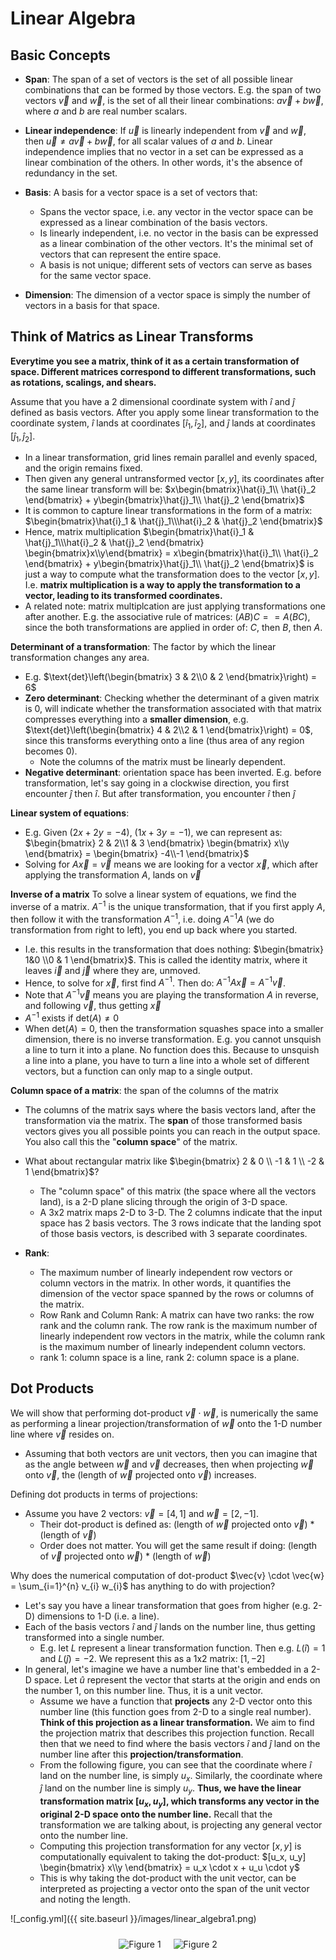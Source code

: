 # Linear Algebra

## Basic Concepts
* **Span**: The span of a set of vectors is the set of all possible linear combinations that can be formed by those vectors. E.g. the span of two vectors $\vec{v}$ and $\vec{w}$, is the set of all their linear combinations: $a \vec{v} + b \vec{w}$, where $a$ and $b$ are real number scalars.

* **Linear independence**: If $\vec{u}$ is linearly independent from $\vec{v}$ and $\vec{w}$, then $\vec{u} \neq a \vec{v} + b \vec{w}$, for all scalar values of $a$ and $b$. Linear independence implies that no vector in a set can be expressed as a linear combination of the others. In other words, it's the absence of redundancy in the set.

* **Basis**: A basis for a vector space is a set of vectors that:
	* Spans the vector space, i.e. any vector in the vector space can be expressed as a linear combination of the basis vectors.
	* Is linearly independent, i.e. no vector in the basis can be expressed as a linear combination of the other vectors. It's the minimal set of vectors that can represent the entire space.
	* A basis is not unique; different sets of vectors can serve as bases for the same vector space.

* **Dimension**: The dimension of a vector space is simply the number of vectors in a basis for that space.

## Think of Matrics as Linear Transforms
**Everytime you see a matrix, think of it as a certain transformation of space. Different matrices correspond to different transformations, such as rotations, scalings, and shears.**

Assume that you have a 2 dimensional coordinate system with $\hat{i}$ and $\hat{j}$ defined as basis vectors. After you apply some linear transformation to the coordinate system, $\hat{i}$ lands at coordinates $[\hat{i}_1, \hat{i}_2]$, and $\hat{j}$ lands at coordinates $[\hat{j}_1, \hat{j}_2]$.
* In a linear transformation, grid lines remain parallel and evenly spaced, and the origin remains fixed.
* Then given any general untransformed vector $[x, y]$, its coordinates after the same linear transform will be: $x\begin{bmatrix}\hat{i}_1\\ \hat{i}_2 \end{bmatrix} + y\begin{bmatrix}\hat{j}_1\\ \hat{j}_2 \end{bmatrix}$
* It is common to capture linear transformations in the form of a matrix: $\begin{bmatrix}\hat{i}_1 & \hat{j}_1\\\hat{i}_2 & \hat{j}_2 \end{bmatrix}$
* Hence, matrix multiplication $\begin{bmatrix}\hat{i}_1 & \hat{j}_1\\\hat{i}_2 & \hat{j}_2 \end{bmatrix} \begin{bmatrix}x\\y\end{bmatrix} = x\begin{bmatrix}\hat{i}_1\\ \hat{i}_2 \end{bmatrix} + y\begin{bmatrix}\hat{j}_1\\ \hat{j}_2 \end{bmatrix}$ is just a way to compute what the transformation does to the vector $[x, y]$. I.e. **matrix multiplication is a way to apply the transformation to a vector, leading to its transformed coordinates.**
* A related note: matrix multiplcation are just applying transformations one after another. E.g. the associative rule of matrices: $(AB)C == A(BC)$, since the both transformations are applied in order of: $C$, then $B$, then $A$.

**Determinant of a transformation**: The factor by which the linear transformation changes any area.
* E.g. $\text{det}\left(\begin{bmatrix} 3 & 2\\0 & 2 \end{bmatrix}\right) = 6$
* **Zero determinant**: Checking whether the determinant of a given matrix is 0, will indicate whether the transformation associated with that matrix compresses everything into a **smaller dimension**, e.g. $\text{det}\left(\begin{bmatrix} 4 & 2\\2 & 1 \end{bmatrix}\right) = 0$, since this transforms everything onto a line (thus area of any region becomes 0).
	* Note the columns of the matrix must be linearly dependent.
* **Negative determinant**: orientation space has been inverted. E.g. before transformation, let's say going in a clockwise direction, you first encounter $\hat{j}$ then $\hat{i}$. But after transformation, you encounter $\hat{i}$ then $\hat{j}$

**Linear system of equations**:
* E.g. Given ($2x + 2y = -4$), ($1x + 3y = -1$), we can represent as: $\begin{bmatrix} 2 & 2\\1 & 3 \end{bmatrix} \begin{bmatrix} x\\y \end{bmatrix} = \begin{bmatrix} -4\\-1 \end{bmatrix}$
* Solving for $A \vec{x} = \vec{v}$ means we are looking for a vector $\vec{x}$, which after applying the transformation $A$, lands on $\vec{v}$

**Inverse of a matrix**
To solve a linear system of equations, we find the inverse of a matrix. $A^{-1}$ is the unique transformation, that if you first apply $A$, then follow it with the transformation $A^{-1}$, i.e. doing $A^{-1} A$ (we do transformation from right to left), you end up back where you started.
* I.e. this results in the transformation that does nothing: $\begin{bmatrix} 1&0 \\0 & 1 \end{bmatrix}$. This is called the identity matrix, where it leaves $\vec{i}$ and $\vec{j}$ where they are, unmoved.
* Hence, to solve for $\vec{x}$, first find $A^{-1}$. Then do: $A^{-1} A \vec{x} = A^{-1} \vec{v}$.
* Note that $A^{-1} \vec{v}$ means you are playing the transformation $A$ in reverse, and following $\vec{v}$, thus getting $\vec{x}$
* $A^{-1}$ exists if $\text{det}(A) \ne 0$
* When $\text{det}(A) = 0$, then the transformation squashes space into a smaller dimension, there is no inverse transformation. E.g. you cannot unsquish a line to turn it into a plane. No function does this. Because to unsquish a line into a plane, you have to turn a line into a whole set of different vectors, but a function can only map to a single output. 

**Column space of a matrix**: the span of the columns of the matrix
* The columns of the matrix says where the basis vectors land, after the transformation via the matrix. The **span** of those transformed basis vectors gives you all possible points you can reach in the output space. You also call this the "**column space**" of the matrix.
* What about rectangular matrix like $\begin{bmatrix} 2 & 0 \\ -1 & 1 \\ -2 & 1 \end{bmatrix}$?
	* The "column space" of this matrix (the space where all the vectors land), is a 2-D plane slicing through the origin of 3-D space.
	* A 3x2 matrix maps 2-D to 3-D. The 2 columns indicate that the input space has 2 basis vectors. The 3 rows indicate that the landing spot of those basis vectors, is described with 3 separate coordinates.

* **Rank**: 
	* The maximum number of linearly independent row vectors or column vectors in the matrix. In other words, it quantifies the dimension of the vector space spanned by the rows or columns of the matrix.
	* Row Rank and Column Rank: A matrix can have two ranks: the row rank and the column rank. The row rank is the maximum number of linearly independent row vectors in the matrix, while the column rank is the maximum number of linearly independent column vectors.
	* rank 1: column space is a line, rank 2: column space is a plane.

## Dot Products
We will show that performing dot-product $\vec{v} \cdot \vec{w}$, is numerically the same as performing a linear projection/transformation of $\vec{w}$ onto the 1-D number line where $\vec{v}$ resides on.
* Assuming that both vectors are unit vectors, then you can imagine that as the angle between $\vec{w}$ and $\vec{v}$ decreases, then when projecting $\vec{w}$ onto $\vec{v}$, the (length of $\vec{w}$ projected onto $\vec{v}$) increases.  

Defining dot products in terms of projections:
* Assume you have 2 vectors: $\vec{v}=[4, 1]$ and $\vec{w} = [2, -1]$. 
	* Their dot-product is defined as: (length of $\vec{w}$ projected onto $\vec{v}$) * (length of $\vec{v}$)
	* Order does not matter. You will get the same result if doing: (length of $\vec{v}$ projected onto $\vec{w}$) * (length of $\vec{w}$)

Why does the numerical computation of dot-product $\vec{v} \cdot \vec{w} = \sum_{i=1}^{n} v_{i} w_{i}$ has anything to do with projection?
* Let's say you have a linear transformation that goes from higher (e.g. 2-D) dimensions to 1-D (i.e. a line).
* Each of the basis vectors $\hat{i}$ and $\hat{j}$ lands on the number line, thus getting transformed into a single number. 
	* E.g. let $L$ represent a linear transformation function. Then e.g. $L(\hat{i})=1$ and $L(\hat{j})=-2$. We represent this as a 1x2 matrix: $[1, -2]$
* In general, let's imagine we have a number line that's embedded in a 2-D space. Let $\hat{u}$ represent the vector that starts at the origin and ends on the number 1, on this number line. Thus, it is a unit vector.
	* Assume we have a function that **projects** any 2-D vector onto this number line (this function goes from 2-D to a single real number). **Think of this projection as a linear transformation.** We aim to find the projection matrix that describes this projection function. Recall then that we need to find where the basis vectors $\hat{i}$ and $\hat{j}$ land on the number line after this **projection/transformation**.
	* From the following figure, you can see that the coordinate where $\hat{i}$ land on the number line, is simply $u_x$. Similarly, the coordinate where $\hat{j}$ land on the number line is simply $u_y$. **Thus, we have the linear transformation matrix $[u_x, u_y]$, which transforms any vector in the original 2-D space onto the number line.** Recall that the transformation we are talking about, is projecting any general vector onto the number line.
	* Computing this projection transformation for any vector $[x, y]$ is computationally equivalent to taking the dot-product: $[u_x, u_y] \begin{bmatrix} x\\y \end{bmatrix} = u_x \cdot x + u_u \cdot y$
	* This is why taking the dot-product with the unit vector, can be interpreted as projecting a vector onto the span of the unit vector and noting the length.


![_config.yml]({{ site.baseurl }}/images/linear_algebra1.png)


<div style="display: flex; justify-content: center; height: 25vh;">
    <div style="padding: 10px;">
        <img src="![_config.yml]({{ site.baseurl }}/images/linear_algebra1.png)" alt="Figure 1" style="max-width: auto; max-height: 200px; display: block; margin: 0 auto;">
        <p></p>
    </div>
	<div style="padding: 10px;">
        <img src="![linear_algebra2](https://github.com/chanys/chanys.github.io/assets/15001463/d5a9b863-d023-4758-93ff-687c4b5c760e)" alt="Figure 2" style="max-width: auto; max-height: 200px; display: block; margin: 0 auto;">
        <p></p>
    </div>
</div>

* Summary: we had a linear transformation from 2-D space to the 1-D number line. Because this (projection) transformation is linear, it is described by some 1x2 matrix $[u_x, u_y]$. And matrix-vector product is numerically the same as dot-product: $[u_x, u_y] \begin{bmatrix} x\\y \end{bmatrix} = u_x \cdot x + u_y \cdot y$

## Eigenvector

* When performing a linear transformation, most vectors gets knocked off its original span (the line passing through the origin and the tip of the vector), ending up in a completely different direction and possibly a different length. 
* However, there are some special vectors, called eigenvectors, that are quite unique. When these eigenvectors go through the transformation, they don't change direction, they just get stretched or squished by a certain amount. This amount by which they stretch or squish is called the **eigenvalue**. Depending on the transformation, eigenvalue can be negative.
* So, the **eigenvectors** (of the transformation) are like the "special" vectors that maintain their direction (stay on their span) and just get longer or shorter.

* To understand what the transformation described by a matrix does, you can read off the columns of the matrix as the landing spots for the basis vectors. But, to understand what the transformation actually does (while being less dependent on the particular coordinate system), is to find the eigenvectors and eigenvalues. 

* To find the eigenvectors and eigenvalues, you consider the equation $A \vec{v} = \lambda \vec{v}$. It's like saying: For some special vectors $\vec{v}$, when I apply the transformation described by matrix $A$, it's as if I just stretched or squished them by a factor of $\lambda$.
 
$$
\begin{aligned}
	A \vec{v} &= \lambda \vec{v}\\
		&= (\lambda I) \vec{v}\\
	(A - \lambda I) \vec{v} & = \vec{0}
\end{aligned}
$$
* For instance, $(A - \lambda I)$ could be something like $\begin{bmatrix} 3-\lambda & 1 & 4\\ 1 & 5-\lambda & 9\\ 2 & 6 & 5-\lambda \end{bmatrix}$

* The only way for the product of a matrix $(A - \lambda I)$ with a non-zero vector $\vec{v}$ to become zero $(\vec{0})$, i.e. **for the transformed vector to be the zero vector (transformation squashes or collapses the original vector $\vec{v}$ down to the origin)**, is if the transformation associated with the matrix squishes space into a lower dimension, i.e. $\text{det}(A - \lambda I)$ must be equal to 0. When you transform everything onto a line, the area of any region becomes 0. 

## PCA

Given 2 variables, "Gene 1" and "Gene 2" and variables samples (green dots) instantiating these 2 variables, find the best fitting line (red dotted line).
* **To find the best fitting line**: Project each sample (dot) to the dotted line, then calculate disance of the projected point to the origin.
	* To calculate distance of projected point to the origin, think of the dotted line as a transformation matrix; then do matrix-vector multiplication, then calculate L1-norm of resultant vector.
	* Square each distance to the origin, then sum them up. **The candidate line with the max sum-of-squares is the best fitting line (we call this PC1)**.
* We normalize this best fitting line, using the red arrow to indicate the unit vector $\begin{bmatrix} 0.97\\0.242\end{bmatrix}$ (0.97 represent the "gene-1" dimension, and 0.242 represent the "gene-2" dimension)
	* This unit vector is called the "Singular vector" or "Eigenvector" for PC1.
	* 0.97 (for gene-1) and 0.242 (for gene-2) are called the "loading scores"
	* **average of the sum-of-squares is called Eigenvalue** for PC1: $\frac{\text{sum-of-square(distances for PC1})}{n-1} = \text{eigenvalue for PC1}$
	* $\sqrt{\text{sum-of-square(distances for PC1)}} = \text{singular value for PC1}$
* To find PC2, it is the line through the orgin that is perpendicular to PC1.
	* **Unit vector for PC2** (aka singular vector/eigenvector for PC2) is represented by the blue arrow: $\begin{bmatrix} -0.242 \\ 0.97 \end{bmatrix}$ (-0.242 parts gene-1, 0.97 parts gene-2)
		* For PC2, gene-2 is 4 times as important as gene-1
* NOTE: **Eigenvalues (average of the sum-of-square disances to the origin) are measures of variation**


<div style="display: flex; justify-content: center; height: 25vh;">
    <div style="padding: 10px;">
        <img src=":/7f4441e94d4a48aba1e7bb16204daab7" alt="Figure 1" style="max-width: auto; max-height: auto; display: block; margin: 0 auto;">
        <p></p>
    </div>
	<div style="padding: 10px;">
        <img src=":/b360044edcee4802addfd3e6d2d59d53" alt="Figure 2" style="max-width: auto; max-height: auto; display: block; margin: 0 auto;">
        <p></p>
    </div>
</div>

## SVD
Given a $n \times m$ matrix $\mathbf{X}$, consisting of vectors $x_1, x_2, \ldots, x_m$, where each column $\vec{x} \in \mathbb{R}^{n}$ represent a data sample. SVD decomposes into:
* $\mathbf{U}$: $n \times n$ (left singular vectors) matrix. Consists of columns $u_1, u_2, \ldots, u_n$.
	* These columns $\vec{u}$ are arranged from $1, \ldots, n$ in decreasing ability to describe the variance in the columns/data-samples of $\mathbf{X}$. 
	* This matrix is orthonormal, i.e. each $\vec{u}$ is a unit vector and these column vectors are orthogonal to one another. These column vectors provide a complete basis for the $n$ dimensions where $\mathbf{X}$ lives.
	* $U U^{T} = U^{T} U = I$
* $\mathbf{\Sigma}$: $n \times m$ diagonal matrix.
	* Each diagonal value $\sigma$ is non-negative and they are ordered such that $\sigma_{1} \ge \sigma_{2}$ and so on.
	* Because of this ordering, ($u_1, v_1$) which corresponds to $\sigma_1$, are more important than ($u_2, v_2$) which corresponds to $\sigma_2$, and so on, in describing the information in $\mathbf{X}$. And the relative importance of each $u_k$ vs the other $\vec{u}$ are given by the relative values of the singular values $\sigma$ (and similarly for the vectors $v_k$)
* $\mathbf{V}^{T}$: $m \times m$ (right singular vectors) matrix.
	* $V V^{T} = V^{T} V = I$
	* The first column of $V^{T}$ will tell me the mixture that I can take on all the columns of $\mathbf{U}$, to add them up to equal $x_1$. So you can think of each column of $V^{T}$ as "mixtures" of the various $\vec{u}$ (scaled by $\sigma$) to make up each column vector $\vec{x}$
* $\mathbf{X} = \mathbf{U} \mathbf{\Sigma} \mathbf{V}^T = \sigma_{1} u_1 v_1^{T} + \sigma_{2} u_2 v_1^{T} + \ldots \sigma_{m} u_m v_m^{T}$. To see this:
	* Note: $\begin{bmatrix}a_1 & b_1\\c_1 & d_1 \end{bmatrix} \times \begin{bmatrix} a_2 & b_2\\c_2 & d_2 \end{bmatrix} = \begin{bmatrix} a_1 a_2 + b_1 c_2 & a_1 b_2 + b_1 d_2\\c_1 a_2 + d_1 c_2 & c_1 b_2 + d_1 d_2 \end{bmatrix}$
	* Let $u_1 = \begin{bmatrix} a_1\\c_1 \end{bmatrix}$, $v_1^{T} = \begin{bmatrix} a_2 & b_2 \end{bmatrix}$. Then $u_1 v_1^{T} = \begin{bmatrix} a_1 a_2 & a_1 b_2\\c_1 a_2 & c_1 b_2 \end{bmatrix}$
	* Let $u_2 = \begin{bmatrix} b_1\\d_1 \end{bmatrix}$, $v_2^{T} = \begin{bmatrix} c_2 & d_2 \end{bmatrix}$. Then $u_2 v_2^{T} = \begin{bmatrix} b_1 c_2 & b_1 d_2\\d_1 c_2 & d_1 d_2 \end{bmatrix}$
	* **Note that the matrix $u_1 v_1^{T}$ is rank 1, because it has only 1 linearly independent column, and 1 linearly independent row.**
	* The sum: $\sigma_{1} u_1 v_1^{T} + \sigma_{2} u_2 v_1^{T} + \ldots \sigma_{m} u_m v_m^{T}$ increasingly improve the approximation of $\mathbf{X}$

* We can think of the $\mathbf{U}$ and $\mathbf{V}$ matrices as eigenvectors of a correlation matrix given by $\mathbf{X} \mathbf{X}^T$ or $\mathbf{X}^{T} \mathbf{X}$. Why is $\mathbf{X}^{T} \mathbf{X}$ a correlation matrix? Observe:
	* dim($\mathbf{X}^{T}$) = $m \times n$, dim($\mathbf{X}$) = $n \times m$
	* Let $\mathbf{X}^{T}$ have rows $x_1^{T}, x_2^{T}, \ldots x_{m}^{T}$
	* Let $\mathbf{X}$ have columns $x_1, x_2, \ldots x_{m}$
	* Then $\mathbf{X}^{T} \mathbf{X}$ = $\begin{bmatrix} x_1^{T}x_1 & x_1^{T}x_2 & \ldots & x_1^{T}x_m \\ x_2^{T}x_1 & x_2^{T}x_2 & \ldots & x_2^{T}x_m \\ \vdots & \vdots & \cdots & \vdots \\ x_m^{T}x_1 & x_m^{T}x_2 & \ldots & x_m^{T} x_m\end{bmatrix}$
	* So this is a $m \times x$ matrix where each value is the $x_i \cdot x_j$ giving the similarity between $x_i$ and $x_j$.
	* Notice that $\mathbf{X}^{T} \mathbf{X} = (\mathbf{U} \mathbf{\Sigma} \mathbf{V}^{T})^{T} \mathbf{U} \mathbf{\Sigma} \mathbf{V}^{T} = \mathbf{V} \mathbf{\Sigma} \mathbf{U}^{T} \mathbf{U} \mathbf{\Sigma} \mathbf{V}^{T} = \mathbf{V} \mathbf{\Sigma}^{2} \mathbf{V}^{T}$
		* Multiplying both sides by $\mathbf{V}$ results in: $\mathbf{X}^{T} \mathbf{X} \mathbf{V} = \mathbf{V} \mathbf{\Sigma}^{2}$
		* Hence, you see that $\mathbf{V}$ are the eigenvectors of the correlation matrix $\mathbf{X}^{T} \mathbf{X}$, while $\mathbf{\Sigma}$ is the square-root of its eigenvalues $\mathbf{\Sigma}^2$
		* dim($\mathbf{X}^{T} \mathbf{X}$) = $m \times m$. You can think of this as correlation between data samples, so $\mathbf{V}$ represent the eigenvectors of the correlation between data samples.
	* Notice that $\mathbf{X} \mathbf{X}^{T} = \mathbf{U} \mathbf{\Sigma} \mathbf{V}^{T} (\mathbf{V} \mathbf{\Sigma} \mathbf{U}^{T}) = \mathbf{U} \mathbf{\Sigma}^{2} \mathbf{U}^{T}$
		* Multiplying both sides by $\mathbf{U}$ results in: $\mathbf{X} \mathbf{X}^{T} \mathbf{U} = \mathbf{U} \mathbf{\Sigma}^{2}$
		* Hence, you see that $\mathbf{U}$ are the eigenvectors of the correlation matrix $\mathbf{X} \mathbf{X}^{T}$
		* dim($\mathbf{X} \mathbf{X}^{T}$) = $n \times n$. You can think of this as correlation between features, so $\mathbf{U}$ represent the eigenvectors of the correlation between features.
